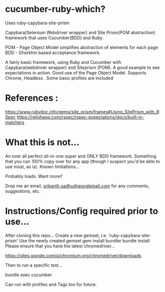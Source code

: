 # cucumber-ruby-which? 
Uses ruby-capybara-site-prism

Capybara(Selenium Webdriver wrapper) and Site Prism(POM abstraction) framework that uses Cucumber(BDD) and Ruby.

POM - Page Object Model simplifies abstraction of elements for each page
BDD - Gherkhin based acceptance framework.

A fairly basic framework, using Ruby and Cucumber with Capybara(webdriver wrapper) and Siteprism (POM).
A good example to see expectations in action.
Good use of the Page Object Model.
Supports Chrome, Headless .
Some basic profiles are included
# References : 
https://www.rubydoc.info/gems/site_prism/frames#Using_SitePrism_with_RSpec
https://relishapp.com/rspec/rspec-expectations/docs/built-in-matchers

# What this is not...

An over all perfect all-in-one super and ONLY BDD framework.
Something that you can 100% copy over for any app (though I suspect you'd be able to use most, as is).
Known limitations...

Probably loads.
Want more?

Drop me an email, srikanth.sadhu@googlemail.com for any comments, suggestions, etc.

# Instructions/Config required prior to use...

After cloning this repo...
Create a new gemset, i.e. 'ruby-capybara-site-prism'
Use the newly created gemset
gem install bundler
bundle install
Please ensure that you have the latest chromedriver...

https://sites.google.com/a/chromium.org/chromedriver/downloads

Then to run a specific test...

bundle exec cucumber

Can run with profiles and Tags too for future.
